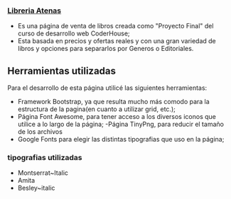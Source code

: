 ### [Libreria Atenas](http://www.atenaslibros.ga/ "Libreria Atenas")

- Es una página de venta de libros creada como "Proyecto Final" del curso de desarrollo web CoderHouse;
- Esta basada en precios y ofertas reales y con una gran variedad de libros y opciones para separarlos por Generos o Editoriales.

## Herramientas utilizadas 
Para el desarrollo de esta página utilicé las siguientes herramientas:
- Framework Bootstrap, ya que resulta mucho más comodo para la estructura de la pagina(en cuanto a utilizar grid, etc.);
- Página Font Awesome, para tener acceso a los  diversos iconos que utilice a lo largo de la página;
-Página TinyPng, para reducir el tamaño de los archivos
- Google Fonts para elegir las distintas tipografias que uso en la página;

### tipografias utilizadas
- Montserrat~Italic
- Amita
- Besley~italic
